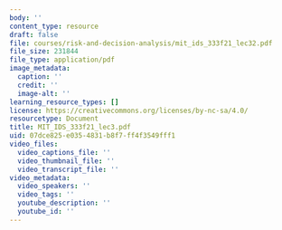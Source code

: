 ```yaml
---
body: ''
content_type: resource
draft: false
file: courses/risk-and-decision-analysis/mit_ids_333f21_lec32.pdf
file_size: 231844
file_type: application/pdf
image_metadata:
  caption: ''
  credit: ''
  image-alt: ''
learning_resource_types: []
license: https://creativecommons.org/licenses/by-nc-sa/4.0/
resourcetype: Document
title: MIT_IDS_333f21_lec3.pdf
uid: 07dce825-e035-4831-b8f7-ff4f3549fff1
video_files:
  video_captions_file: ''
  video_thumbnail_file: ''
  video_transcript_file: ''
video_metadata:
  video_speakers: ''
  video_tags: ''
  youtube_description: ''
  youtube_id: ''
---
```

